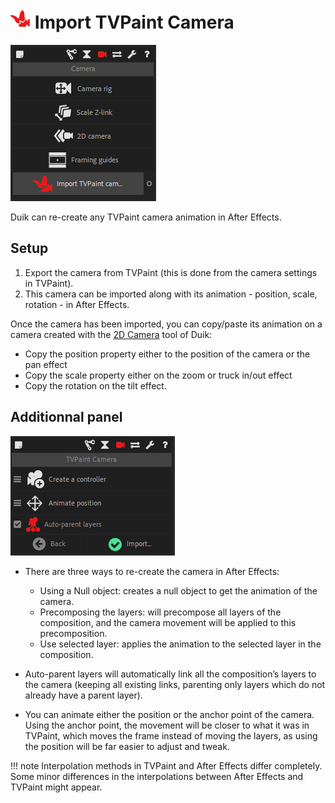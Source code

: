 # ![import TVPaint Camera Icon](img\duik-icons\tvpcam-icon-r.png) Import TVPaint Camera

![import tvpaint cam panel](img\duik-screenshots\S-Camera\ImportTVPaint-panel.PNG)

Duik can re-create any TVPaint camera animation in After Effects.

## Setup

1. Export the camera from TVPaint (this is done from the camera settings in TVPaint).
2. This camera can be imported along with its animation - position, scale, rotation - in After Effects.

Once the camera has been imported, you can copy/paste its animation on a camera created with the [2D Camera](camera-2d.md) tool of Duik:

- Copy the position property either to the position of the camera or the pan effect
- Copy the scale property either on the zoom or truck in/out effect
- Copy the rotation on the tilt effect.

## Additionnal panel

![import tvpaint cam option](img\duik-screenshots\S-Camera\ImportTVPaint-optn.PNG)

- There are three ways to re-create the camera in After Effects:

    - Using a Null object: creates a null object to get the animation of the camera.
    - Precomposing the layers: will precompose all layers of the composition, and the camera movement will be applied to this precomposition.
    - Use selected layer: applies the animation to the selected layer in the composition.

- Auto-parent layers will automatically link all the composition’s layers to the camera (keeping all existing links, parenting only layers which do not already have a parent layer).

- You can animate either the position or the anchor point of the camera.  
Using the anchor point, the movement will be closer to what it was in TVPaint, which moves the frame instead of moving the layers, as using the position will be far easier to adjust and tweak.

!!! note
    Interpolation methods in TVPaint and After Effects differ completely. Some minor differences in the interpolations between After Effects and TVPaint might appear.
